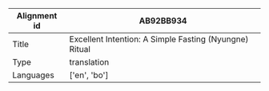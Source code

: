 |Alignment id | AB92BB934
| --- | --- 
|Title | Excellent Intention: A Simple Fasting (Nyungne) Ritual 
|Type | translation
|Languages | ['en', 'bo']